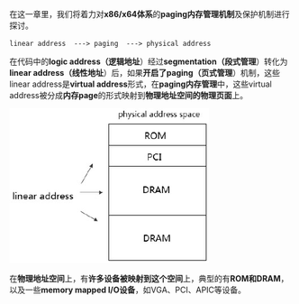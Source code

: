 在这一章里，我们将着力对**x86/x64体系**的**paging内存管理机制**及保护机制进行探讨。

```
linear address  ---> paging  ---> physical address
```

在代码中的**logic address（逻辑地址**）经过**segmentation（段式管理**）转化为**linear address（线性地址**）后，如果**开启了paging（页式管理**）机制，这些linear address是**virtual address**形式，在**paging内存管理**中，这些virtual address被分成**内存page**的形式映射到**物理地址空间的物理页面**上。

![config](./images/1.png)

在**物理地址空间**上，有**许多设备被映射到这个空间**上，典型的有**ROM和DRAM**，以及一些**memory mapped I/O设备**，如VGA、PCI、APIC等设备。